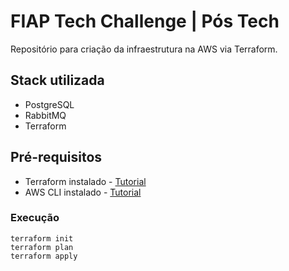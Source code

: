 # FIAP Tech Challenge | Pós Tech

Repositório para criação da infraestrutura na AWS via Terraform.

## Stack utilizada
* PostgreSQL
* RabbitMQ
* Terraform

## Pré-requisitos
* Terraform instalado - [Tutorial](https://developer.hashicorp.com/terraform/tutorials/aws-get-started/install-cli)
* AWS CLI instalado - [Tutorial](https://developer.hashicorp.com/terraform/tutorials/aws-get-started/install-cli)

### Execução

```
terraform init
terraform plan
terraform apply
```
